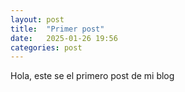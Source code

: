 ```yaml
---
layout: post
title:  "Primer post"
date:   2025-01-26 19:56
categories: post
---
```

Hola, este se el primero post de mi blog